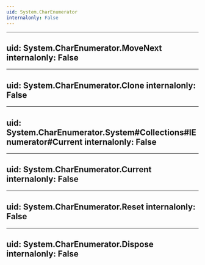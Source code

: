 ```yaml
---
uid: System.CharEnumerator
internalonly: False
---
```


---
uid: System.CharEnumerator.MoveNext
internalonly: False
---

---
uid: System.CharEnumerator.Clone
internalonly: False
---

---
uid: System.CharEnumerator.System#Collections#IEnumerator#Current
internalonly: False
---

---
uid: System.CharEnumerator.Current
internalonly: False
---

---
uid: System.CharEnumerator.Reset
internalonly: False
---

---
uid: System.CharEnumerator.Dispose
internalonly: False
---
